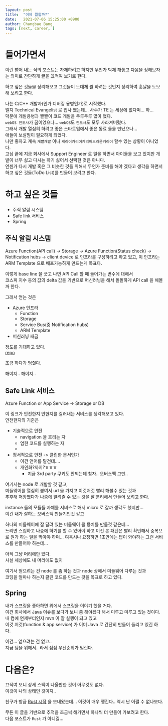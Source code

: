 ```yaml
---
layout: post
title:  "이제 뭘할까?"
date:   2021-07-06 15:25:00 +0900
author: Changbae Bang
tags: [next, career, ]
---
```


# 들어가면서
이런 뱉어 내는 식의 포스트는 자제하려고 하지만 무언가 박제 해놓고 다음을 정해보자는 의미로 간단하게 글을 끄적여 보기로 한다.  

하고 싶은 것들을 정리해보고 그것들이 도대체 뭘 하려는 것인지 정리하여 훗날을 도모해 보려고 한다.

나는 C/C++ 개발자(인가 디버깅 용병인가)로 시작했다.  
엘지 Technical Evangelist 로 입사 했는데... 사수가 TE 는 세상에 없다며... 하...  
덕분에 개발용병과 짤짤이 코드 개발을 두루두루 많이 했다.  
`webOS 전도사`가 꿈이었으나... `webOS`도 `전도사`도 모두 사라져버렸다.  
그래서 개발 열심히 하려고 좋은 스타트업에서 좋은 동료 들을 만났으나...  
애들이 보살핌이 필요하게 되었다.  
나만 좋자고 계속 `개발개발` 이나 `케리어커리어케리어드라운커리어` 할수 있는 상황이 아니었다.  
고심 끝에 지금 회사에서 Support Engineer 로 일을 하면서 아이들을 보고 있지만 개발이 너무 싫고 다시는 하기 싫어서 선택한 것은 아니다.  
언젠가 다시 개발 혹은 그 비슷한 것들 위해서 무언가 준비를 해야 겠다고 생각을 하면서 하고 싶은 것들(ToDo List)를 만들어 보려고 한다.


# 하고 싶은 것들
* 주식 알림 시스템
* Safe link 서비스
* Spring

## 주식 알림 시스템
Azure Function(API call) -> Storage -> Azure Function(Status check) -> Notification hubs -> client device
로  인프라를 구성하려고 하고 있고, 이 인프라는 ARM Template 으로 배포가능하게 만드는게 목표다.

이렇게 base line 을 긋고 나면 API Call 할 때 들어가는 변수에 대해서  
코스피 지수 등의 값의 delta 값을 기반으로 머신러닝을 해서 똘똘하게 API call 을 해볼까 한다.

그래서 얻는 것은
* Azure 인프라 
    * Function
    * Storage
    * Service Bus(중 Notification hubs)
    * ARM Template
* 머신러닝 째금  

정도를 기대하고 있다.  
[repo](https://github.com/changbaebang/stockToyProj) 

조금 하다가 멈췄다.

해야지.. 해야지..

## Safe Link 서비스
Azure Function or App Service -> Storage or DB 

이 링크가 안전한지 안한지를 걸러내는 서비스를 생각해보고 있다.  
안전한지의 기준은  
* 기술적으로 안전
    * navigation 을 흐리는 자
    * 엄한 코드를 실행하는 자
    * 
* 정서적으로 안전 -> 클린한 문서인가
    * 이건 언어를 탈건데....  
    * 개인화?까지?ㅎㅎㅎ
        * 지금 3rd party 쿠키도 안되는데 참자.. 오버스팩 그만..

여기서는 node 로 개발할 것 같고,  
미들웨어를 열심히 붙여서 url 을 가지고 이것저것 빨리 해볼수 있는 것과  
추후해 저장했다가 나중에 알려줄 수 있는 것을 잘 분리해서 만들어 보려고 한다.

instance 들의 모듈들 자체를 서비스로 해서 micro 로 갈까 생각도 했지만...  
이건 내가 잘하는 오버스팩 만들기인것 같고

하나의 미들웨어에 잘 달려 있는 미들웨어 콜 뭉치를 만들것 같은데...  
느리면 스킵하고 나중에 하기를 할 수 있어야 하고
이전 본 패턴은 빨리 확인해서 중복으로 뭔가 하는 일을 막아야 하며...
여윽시나 요청하면 1초안에는 답이 와야하는 그런 서비스를 만들어야 하는데... 

아직 그냥 머리에만 있다.  
사실 세상에도 내 머리에도 없지

여기서 얻으려는 건 node 를 좀 하는 것과 node 상에서 미들웨어 다루는 것과  
코딩을 얼마나 하는지 클린 코드를 만드는 것을 목표로 하고 있다.

## Spring
내가 스프링을 좋아하면 위에서 스프링을 이야기 했을 거다.  
이건 회사에서 Java 이슈를 보다가 보니 좀 해야겠다 해서 미루고 미루고 있는 것이다.  
내 컴에 언제부터인지 mvn 이 잘 실행이 되고 있고  
이것 저것(function & app service) 가 이미 Java 로 간단히 만들어 돌리고 있긴 하다.

이건... 얻으려는 건 없고..  
지금 팀을 위해서.. 라서 점점 우선순위가 밀린다.  


# 다음은?

끄적여 보니 상세 스팩이 나올만한 것이 아무것도 없다.  
이것이 나의 상태인 것이지..  

친구가 방금
[Rust 시작](https://docs.microsoft.com/ko-kr/learn/modules/rust-get-started/)
을 보내왔는데... 이것이 매우 땡긴다..
역시 난 어쩔 수 없나보다.

무튼 이 글을 기반으로 추적을 조금씩 해가면서 하나씩 더 만들어 가보려고 한다.  
다음 포스트가 `Rust` 가 아니길...
